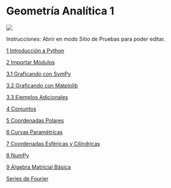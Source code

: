 # Geometría Analítica 1

![](https://github.com/HaydeePeruyero/Geometria-Analitica-1/blob/master/Marca.png)

Instrucciones: Abrir en modo Sitio de Pruebas para poder editar.

[1 Introducción a Python](https://colab.research.google.com/drive/13txfwm39hti1QQ2hRMBJKoEw-heIG_Js)

[2 Importar Módulos](https://colab.research.google.com/drive/1VxB1rFGWGKzgGLCuIvTIw21DzzFtToQf)

[3.1 Graficando con SymPy](https://colab.research.google.com/drive/1sGlsqdjA8CQTYW4TxTc0jmYO2VKq_y30)

[3.2 Graficando con Matplolib](https://colab.research.google.com/drive/1UrQqFJbRFa4ecEorIWoNRZHYdq5PmlTi)

[3.3 Ejemplos Adicionales](https://colab.research.google.com/drive/10soZ2JMI9qKFO_pbQbQiJe9P0Qsz_799)

[4 Conjuntos](https://colab.research.google.com/drive/1oK-eJs2owSSwFGPvKbQhQZV4wQvNXjsh)

[5 Coordenadas Polares](https://colab.research.google.com/drive/14xPkMAafBCDLrvm-f8Ig3vUcNsABGQiN)

[6 Curvas Paramétricas](https://colab.research.google.com/drive/1c41RvQEyxZ_xAgiknMOYC4JbmPkmAeTM)

[7 Coordenadas Esféricas y Cilíndricas](https://colab.research.google.com/drive/1yHeQz1q4GeVh2vzR8REp10nDZnwQwv55)

[8 NumPy](https://colab.research.google.com/drive/1qoNVYidC-J7SWsvaU3u7b8jgxhYS4-Hl)

[9 Álgebra Matricial Básica](https://colab.research.google.com/drive/12maN8IoXeXiEipMJFKDDnUWzsRqPkpe2)

[Series de Fourier](https://colab.research.google.com/drive/1z5jHemtcyYvHZ-9FIvUPDQYx5kD5_Y69)
